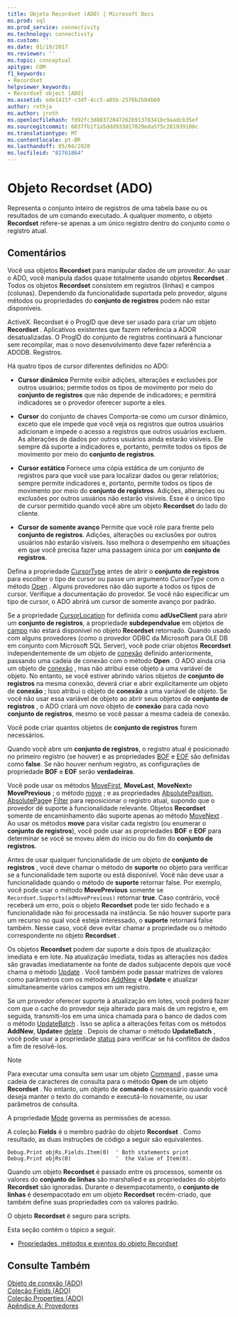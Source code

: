 ```yaml
---
title: Objeto Recordset (ADO) | Microsoft Docs
ms.prod: sql
ms.prod_service: connectivity
ms.technology: connectivity
ms.custom: ''
ms.date: 01/19/2017
ms.reviewer: ''
ms.topic: conceptual
apitype: COM
f1_keywords:
- Recordset
helpviewer_keywords:
- Recordset object [ADO]
ms.assetid: ede1415f-c3df-4cc5-a05b-2576b2b84b60
author: rothja
ms.author: jroth
ms.openlocfilehash: fd92fc3d88372047262b91378341bc9aadcb35ef
ms.sourcegitcommit: 6037fb1f1a5ddd933017029eda5f5c281939100c
ms.translationtype: MT
ms.contentlocale: pt-BR
ms.lasthandoff: 05/04/2020
ms.locfileid: "82761864"
---
```

# <a name="recordset-object-ado"></a>Objeto Recordset (ADO)
Representa o conjunto inteiro de registros de uma tabela base ou os resultados de um comando executado. A qualquer momento, o objeto **Recordset** refere-se apenas a um único registro dentro do conjunto como o registro atual.  
  
## <a name="remarks"></a>Comentários  
 Você usa objetos **Recordset** para manipular dados de um provedor. Ao usar o ADO, você manipula dados quase totalmente usando objetos **Recordset** . Todos os objetos **Recordset** consistem em registros (linhas) e campos (colunas). Dependendo da funcionalidade suportada pelo provedor, alguns métodos ou propriedades do **conjunto de registros** podem não estar disponíveis.  
  
 ActiveX. Recordset é o ProgID que deve ser usado para criar um objeto **Recordset** . Aplicativos existentes que fazem referência a ADOR desatualizadas. O ProgID do conjunto de registros continuará a funcionar sem recompilar, mas o novo desenvolvimento deve fazer referência a ADODB. Registros.  
  
 Há quatro tipos de cursor diferentes definidos no ADO:  
  
-   **Cursor dinâmico** Permite exibir adições, alterações e exclusões por outros usuários; permite todos os tipos de movimento por meio do **conjunto de registros** que não depende de indicadores; e permitirá indicadores se o provedor oferecer suporte a eles.  
  
-   **Cursor** do conjunto de chaves Comporta-se como um cursor dinâmico, exceto que ele impede que você veja os registros que outros usuários adicionam e impede o acesso a registros que outros usuários excluem. As alterações de dados por outros usuários ainda estarão visíveis. Ele sempre dá suporte a indicadores e, portanto, permite todos os tipos de movimento por meio do **conjunto de registros**.  
  
-   **Cursor estático** Fornece uma cópia estática de um conjunto de registros para que você use para localizar dados ou gerar relatórios; sempre permite indicadores e, portanto, permite todos os tipos de movimento por meio do **conjunto de registros**. Adições, alterações ou exclusões por outros usuários não estarão visíveis. Esse é o único tipo de cursor permitido quando você abre um objeto **Recordset** do lado do cliente.  
  
-   **Cursor de somente avanço** Permite que você role para frente pelo **conjunto de registros**. Adições, alterações ou exclusões por outros usuários não estarão visíveis. Isso melhora o desempenho em situações em que você precisa fazer uma passagem única por um **conjunto de registros**.  
  
 Defina a propriedade [CursorType](../../../ado/reference/ado-api/cursortype-property-ado.md) antes de abrir o **conjunto de registros** para escolher o tipo de cursor ou passe um argumento *CursorType* com o método [Open](../../../ado/reference/ado-api/open-method-ado-recordset.md) . Alguns provedores não dão suporte a todos os tipos de cursor. Verifique a documentação do provedor. Se você não especificar um tipo de cursor, o ADO abrirá um cursor de somente avanço por padrão.  
  
 Se a propriedade [CursorLocation](../../../ado/reference/ado-api/cursorlocation-property-ado.md) for definida como **adUseClient** para abrir um **conjunto de registros**, a propriedade **subdependvalue** em objetos de [campo](../../../ado/reference/ado-api/field-object.md) não estará disponível no objeto **Recordset** retornado. Quando usado com alguns provedores (como o provedor ODBC da Microsoft para OLE DB em conjunto com Microsoft SQL Server), você pode criar objetos **Recordset** independentemente de um objeto de [conexão](../../../ado/reference/ado-api/connection-object-ado.md) definido anteriormente, passando uma cadeia de conexão com o método **Open** . O ADO ainda cria um objeto de [conexão](../../../ado/reference/ado-api/connection-object-ado.md) , mas não atribui esse objeto a uma variável de objeto. No entanto, se você estiver abrindo vários objetos de **conjunto de registros** na mesma conexão, deverá criar e abrir explicitamente um objeto de **conexão** ; Isso atribui o objeto de **conexão** a uma variável de objeto. Se você não usar essa variável de objeto ao abrir seus objetos de **conjunto de registros** , o ADO criará um novo objeto de **conexão** para cada novo **conjunto de registros**, mesmo se você passar a mesma cadeia de conexão.  
  
 Você pode criar quantos objetos de **conjunto de registros** forem necessários.  
  
 Quando você abre um **conjunto de registros**, o registro atual é posicionado no primeiro registro (se houver) e as propriedades [BOF](../../../ado/reference/ado-api/bof-eof-properties-ado.md) e [EOF](../../../ado/reference/ado-api/bof-eof-properties-ado.md) são definidas como **false**. Se não houver nenhum registro, as configurações de propriedade **BOF** e **EOF** serão **verdadeiras**.  
  
 Você pode usar os métodos [MoveFirst](../../../ado/reference/ado-api/movefirst-movelast-movenext-and-moveprevious-methods-ado.md), **MoveLast**, **MoveNext**e **MovePrevious** ; o método [move](../../../ado/reference/ado-api/move-method-ado.md) ; e as propriedades [AbsolutePosition](../../../ado/reference/ado-api/absoluteposition-property-ado.md), [AbsolutePage](../../../ado/reference/ado-api/absolutepage-property-ado.md)e [Filter](../../../ado/reference/ado-api/filter-property.md) para reposicionar o registro atual, supondo que o provedor dê suporte à funcionalidade relevante. Objetos **Recordset** somente de encaminhamento dão suporte apenas ao método [MoveNext](../../../ado/reference/ado-api/movefirst-movelast-movenext-and-moveprevious-methods-ado.md) . Ao usar os métodos **move** para visitar cada registro (ou enumerar o **conjunto de registros**), você pode usar as propriedades **BOF** e **EOF** para determinar se você se moveu além do início ou do fim do **conjunto de registros**.  
  
 Antes de usar qualquer funcionalidade de um objeto de **conjunto de registros** , você deve chamar o método de **suporte** no objeto para verificar se a funcionalidade tem suporte ou está disponível. Você não deve usar a funcionalidade quando o método de **suporte** retornar false. Por exemplo, você pode usar o método **MovePrevious** somente se `Recordset.Supports(adMovePrevious)` retornar **true**. Caso contrário, você receberá um erro, pois o objeto **Recordset** pode ter sido fechado e a funcionalidade não foi processada na instância. Se não houver suporte para um recurso no qual você esteja interessado, o **suporte** retornará false também. Nesse caso, você deve evitar chamar a propriedade ou o método correspondente no objeto **Recordset** .  
  
 Os objetos **Recordset** podem dar suporte a dois tipos de atualização: imediata e em lote. Na atualização imediata, todas as alterações nos dados são gravadas imediatamente na fonte de dados subjacente depois que você chama o método [Update](../../../ado/reference/ado-api/update-method.md) . Você também pode passar matrizes de valores como parâmetros com os métodos [AddNew](../../../ado/reference/ado-api/addnew-method-ado.md) e **Update** e atualizar simultaneamente vários campos em um registro.  
  
 Se um provedor oferecer suporte à atualização em lotes, você poderá fazer com que o cache do provedor seja alterado para mais de um registro e, em seguida, transmiti-los em uma única chamada para o banco de dados com o método [UpdateBatch](../../../ado/reference/ado-api/updatebatch-method.md) . Isso se aplica a alterações feitas com os métodos **AddNew**, **Update**e [delete](../../../ado/reference/ado-api/delete-method-ado-recordset.md) . Depois de chamar o método **UpdateBatch** , você pode usar a propriedade [status](../../../ado/reference/ado-api/status-property-ado-recordset.md) para verificar se há conflitos de dados a fim de resolvê-los.  
  
> [!NOTE]
>  Para executar uma consulta sem usar um objeto [Command](../../../ado/reference/ado-api/command-object-ado.md) , passe uma cadeia de caracteres de consulta para o método **Open** de um objeto **Recordset** . No entanto, um objeto de **comando** é necessário quando você deseja manter o texto do comando e executá-lo novamente, ou usar parâmetros de consulta.  
  
 A propriedade [Mode](../../../ado/reference/ado-api/mode-property-ado.md) governa as permissões de acesso.  
  
 A coleção **Fields** é o membro padrão do objeto **Recordset** . Como resultado, as duas instruções de código a seguir são equivalentes.  
  
```  
Debug.Print objRs.Fields.Item(0)  ' Both statements print   
Debug.Print objRs(0)              '  the Value of Item(0).  
```  
  
 Quando um objeto **Recordset** é passado entre os processos, somente os valores do **conjunto de linhas** são marshalled e as propriedades do objeto **Recordset** são ignoradas. Durante o desempacotamento, o **conjunto de linhas** é desempacotado em um objeto **Recordset** recém-criado, que também define suas propriedades com os valores padrão.  
  
 O objeto **Recordset** é seguro para scripts.  
  
 Esta seção contém o tópico a seguir.  
  
-   [Propriedades, métodos e eventos do objeto Recordset](../../../ado/reference/ado-api/recordset-object-properties-methods-and-events.md)  
  
## <a name="see-also"></a>Consulte Também  
 [Objeto de conexão (ADO)](../../../ado/reference/ado-api/connection-object-ado.md)   
 [Coleção Fields (ADO)](../../../ado/reference/ado-api/fields-collection-ado.md)   
 [Coleção Properties (ADO)](../../../ado/reference/ado-api/properties-collection-ado.md)   
 [Apêndice A: Provedores](../../../ado/guide/appendixes/appendix-a-providers.md)
